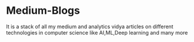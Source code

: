 # Medium-Blogs
It is a stack of all my medium and analytics vidya articles on different technologies in computer science like AI,ML,Deep learning and many more


